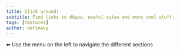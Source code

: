 ```yaml
---
title: Click around!
subtitle: Find links to dApps, useful sites and more cool stuff.
tags: [features]
author: definavy
---
```


⬅ Use the menu on the left to navigate the different sections
